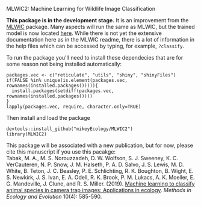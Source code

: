 MLWIC2: Machine Learning for Wildlife Image Classification

<b>This package is in the development stage.</b> It is an improvement from the [MLWIC](https://github.com/mikeyEcology/MLWIC) package. Many aspects will run the same as MLWIC, but the trained model is now located [here](https://drive.google.com/drive/folders/1YGnHaVze7zBs_cRtgiFAgaBP_kz6xZPx?usp=sharing). While there is not yet the extensive documentation here as in the MLWIC readme, there is a lot of information in the help files which can be accessed by typing, for example, `?classify`.

To run the package you'll need to install these dependecies that are for some reason not being installed automatically:
```
packages.vec <- c("reticulate", "utils", "shiny", "shinyFiles")
if(FALSE %in% unique(is.element(packages.vec, rownames(installed.packages())))){
  install.packages(setdiff(packages.vec, rownames(installed.packages())))
}  
lapply(packages.vec, require, character.only=TRUE)
```
Then install and load the package
```
devtools::install_github("mikeyEcology/MLWIC2")
library(MLWIC2)
```

This package will be associated with a new publication, but for now, please cite this manuscript if you use this pacakge: \
Tabak, M. A., M. S. Norouzzadeh, D. W. Wolfson, S. J. Sweeney, K. C. VerCauteren, N. P. Snow, J. M. Halseth, P. A. D. Salvo, J. S. Lewis, M. D. White, B. Teton, J. C. Beasley, P. E. Schlichting, R. K. Boughton, B. Wight, E. S. Newkirk, J. S. Ivan, E. A. Odell, R. K. Brook, P. M. Lukacs, A. K. Moeller, E. G. Mandeville, J. Clune, and R. S. Miller. (2019). [Machine learning to classify animal species in camera trap images: Applications in ecology](https://besjournals.onlinelibrary.wiley.com/doi/full/10.1111/2041-210X.13120). <i>Methods in Ecology and Evolution</i> 10(4): 585-590.
